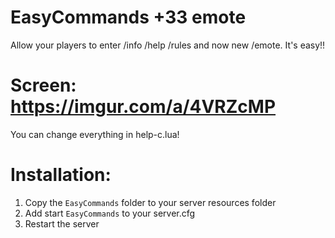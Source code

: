 # EasyCommands +33 emote
Allow your players to enter /info /help /rules and now new /emote. It's easy!!

# Screen: https://imgur.com/a/4VRZcMP
You can change everything in help-c.lua!

# Installation:

1. Copy the `EasyCommands` folder to your server resources folder
2. Add start `EasyCommands` to your server.cfg
3. Restart the server


